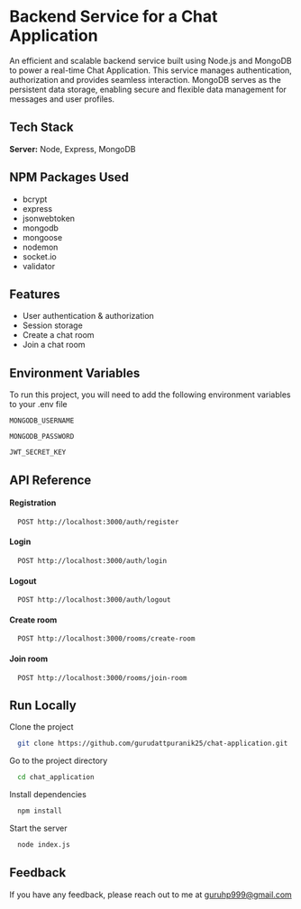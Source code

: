 
# Backend Service for a Chat Application

An efficient and scalable backend service built using Node.js and MongoDB to power a real-time Chat Application. This service manages authentication, authorization and provides seamless interaction. 
MongoDB serves as the persistent data storage, enabling secure and flexible data management for messages and user profiles. 





## Tech Stack

**Server:** Node, Express, MongoDB


## NPM Packages Used
- bcrypt
- express
- jsonwebtoken
- mongodb
- mongoose
- nodemon
- socket.io
- validator


## Features

- User authentication & authorization
- Session storage
- Create a chat room
- Join a chat room



## Environment Variables

To run this project, you will need to add the following environment variables to your .env file

`MONGODB_USERNAME`

`MONGODB_PASSWORD`

`JWT_SECRET_KEY`


## API Reference

#### Registration

```http
  POST http://localhost:3000/auth/register
```

#### Login

```http
  POST http://localhost:3000/auth/login
```

#### Logout

```http
  POST http://localhost:3000/auth/logout
```

#### Create room

```http
  POST http://localhost:3000/rooms/create-room
```

#### Join room

```http
  POST http://localhost:3000/rooms/join-room
```



## Run Locally

Clone the project

```bash
  git clone https://github.com/gurudattpuranik25/chat-application.git
```

Go to the project directory

```bash
  cd chat_application
```

Install dependencies

```bash
  npm install
```

Start the server

```bash
  node index.js
```


## Feedback

If you have any feedback, please reach out to me at guruhp999@gmail.com

